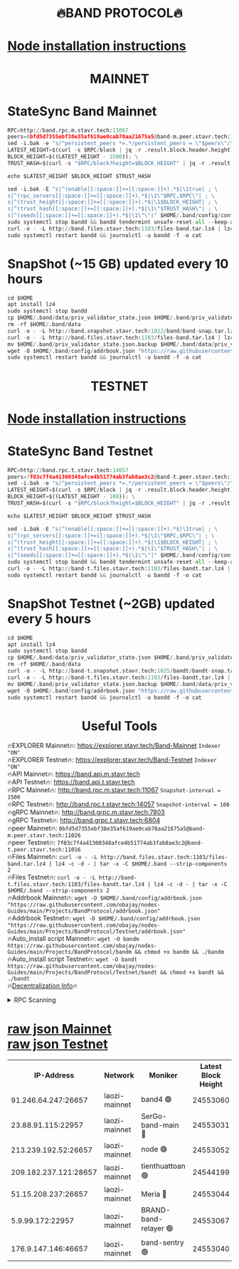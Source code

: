 <h1 align="center"> 🔥BAND PROTOCOL🔥</h1>

[Node installation instructions](https://github.com/obajay/nodes-Guides/tree/main/Projects/BandProtocol)
=

<h1 align="center"> MAINNET</h1>

# StateSync Band Mainnet
```python
RPC=http://band.rpc.m.stavr.tech:11067
peers=0bfd5d7355ebf38e35af619ae0cab70aa21675a5@band-m.peer.stavr.tech:11026
sed -i.bak -e "s/^persistent_peers *=.*/persistent_peers = \"$peers\"/" $HOME/.band/config/config.toml
LATEST_HEIGHT=$(curl -s $RPC/block | jq -r .result.block.header.height); \
BLOCK_HEIGHT=$((LATEST_HEIGHT - 1500)); \
TRUST_HASH=$(curl -s "$RPC/block?height=$BLOCK_HEIGHT" | jq -r .result.block_id.hash)

echo $LATEST_HEIGHT $BLOCK_HEIGHT $TRUST_HASH

sed -i.bak -E "s|^(enable[[:space:]]+=[[:space:]]+).*$|\1true| ; \
s|^(rpc_servers[[:space:]]+=[[:space:]]+).*$|\1\"$RPC,$RPC\"| ; \
s|^(trust_height[[:space:]]+=[[:space:]]+).*$|\1$BLOCK_HEIGHT| ; \
s|^(trust_hash[[:space:]]+=[[:space:]]+).*$|\1\"$TRUST_HASH\"| ; \
s|^(seeds[[:space:]]+=[[:space:]]+).*$|\1\"\"|" $HOME/.band/config/config.toml
sudo systemctl stop bandd && bandd tendermint unsafe-reset-all --keep-addr-book
curl -o - -L http://band.files.stavr.tech:1103/files-band.tar.lz4 | lz4 -c -d - | tar -x -C $HOME/.band --strip-components 2
sudo systemctl restart bandd && journalctl -u bandd -f -o cat
```
# SnapShot (~15 GB) updated every 10 hours
```python
cd $HOME
apt install lz4
sudo systemctl stop bandd
cp $HOME/.band/data/priv_validator_state.json $HOME/.band/priv_validator_state.json.backup
rm -rf $HOME/.band/data
curl -o - -L http://band.snapshot.stavr.tech:1022/band/band-snap.tar.lz4 | lz4 -c -d - | tar -x -C $HOME/.band --strip-components 2
curl -o - -L http://band.files.stavr.tech:1103/files-band.tar.lz4 | lz4 -c -d - | tar -x -C $HOME/.band --strip-components 2
mv $HOME/.band/priv_validator_state.json.backup $HOME/.band/data/priv_validator_state.json
wget -O $HOME/.band/config/addrbook.json "https://raw.githubusercontent.com/obajay/nodes-Guides/main/Projects/BandProtocol/addrbook.json"
sudo systemctl restart bandd && journalctl -u bandd -f -o cat
```

<h1 align="center"> TESTNET</h1>

[Node installation instructions](https://github.com/obajay/nodes-Guides/tree/main/Projects/BandProtocol/Testnet)
=

# StateSync Band Testnet
```python
RPC=http://band.rpc.t.stavr.tech:14057
peers=7f03c7f4a41300348afce4b51774ab3fab8ae3c2@band-t.peer.stavr.tech:11016
sed -i.bak -e "s/^persistent_peers *=.*/persistent_peers = \"$peers\"/" $HOME/.band/config/config.toml
LATEST_HEIGHT=$(curl -s $RPC/block | jq -r .result.block.header.height); \
BLOCK_HEIGHT=$((LATEST_HEIGHT - 100)); \
TRUST_HASH=$(curl -s "$RPC/block?height=$BLOCK_HEIGHT" | jq -r .result.block_id.hash)

echo $LATEST_HEIGHT $BLOCK_HEIGHT $TRUST_HASH

sed -i.bak -E "s|^(enable[[:space:]]+=[[:space:]]+).*$|\1true| ; \
s|^(rpc_servers[[:space:]]+=[[:space:]]+).*$|\1\"$RPC,$RPC\"| ; \
s|^(trust_height[[:space:]]+=[[:space:]]+).*$|\1$BLOCK_HEIGHT| ; \
s|^(trust_hash[[:space:]]+=[[:space:]]+).*$|\1\"$TRUST_HASH\"| ; \
s|^(seeds[[:space:]]+=[[:space:]]+).*$|\1\"\"|" $HOME/.band/config/config.toml
sudo systemctl stop bandd && bandd tendermint unsafe-reset-all --keep-addr-book
curl -o - -L http://band-t.files.stavr.tech:1103/files-bandt.tar.lz4 | lz4 -c -d - | tar -x -C $HOME/.band --strip-components 2
sudo systemctl restart bandd && journalctl -u bandd -f -o cat
```

# SnapShot Testnet (~2GB) updated every 5 hours
```python
cd $HOME
apt install lz4
sudo systemctl stop bandd
cp $HOME/.band/data/priv_validator_state.json $HOME/.band/priv_validator_state.json.backup
rm -rf $HOME/.band/data
curl -o - -L http://band-t.snapshot.stavr.tech:1025/bandt/bandt-snap.tar.lz4 | lz4 -c -d - | tar -x -C $HOME/.band --strip-components 2
curl -o - -L http://band-t.files.stavr.tech:1103/files-bandt.tar.lz4 | lz4 -c -d - | tar -x -C $HOME/.band --strip-components 2
mv $HOME/.band/priv_validator_state.json.backup $HOME/.band/data/priv_validator_state.json
wget -O $HOME/.band/config/addrbook.json "https://raw.githubusercontent.com/obajay/nodes-Guides/main/Projects/BandProtocol/Testnet/addrbook.json"
sudo systemctl restart bandd && journalctl -u bandd -f -o cat
```
 <h1 align="center"> Useful Tools</h1>

🔥EXPLORER Mainnet🔥:      https://explorer.stavr.tech/Band-Mainnet		        `Indexer "ON"` \
🔥EXPLORER Testnet🔥:      https://explorer.stavr.tech/Band-Testnet       `Indexer "ON"` \
🔥API Mainnet🔥: 			 		 https://band.api.m.stavr.tech \
🔥API Testnet🔥: 			 		 https://band.api.t.stavr.tech \
🔥RPC Mainnet🔥:           http://band.rpc.m.stavr.tech:11067              `Snapshot-interval = 1500` \
🔥RPC Testnet🔥:           http://band.rpc.t.stavr.tech:14057              `Snapshot-interval = 100` \
🔥gRPC Mainnet🔥:          http://band.grpc.m.stavr.tech:7803 \
🔥gRPC Testnet🔥:          http://band.grpc.t.stavr.tech:6804 \
🔥peer Mainnet🔥:					 `0bfd5d7355ebf38e35af619ae0cab70aa21675a5@band-m.peer.stavr.tech:11026` \
🔥peer Testnet🔥:					 `7f03c7f4a41300348afce4b51774ab3fab8ae3c2@band-t.peer.stavr.tech:11016` \
🔥Files Mainnet🔥: ```curl -o - -L http://band.files.stavr.tech:1103/files-band.tar.lz4 | lz4 -c -d - | tar -x -C $HOME/.band --strip-components 2``` \
🔥Files Testnet🔥: ```curl -o - -L http://band-t.files.stavr.tech:1103/files-bandt.tar.lz4 | lz4 -c -d - | tar -x -C $HOME/.band --strip-components 2``` \
🔥Addrbook Mainnet🔥:    ```wget -O $HOME/.band/config/addrbook.json "https://raw.githubusercontent.com/obajay/nodes-Guides/main/Projects/BandProtocol/addrbook.json"``` \
🔥Addrbook Testnet🔥:    ```wget -O $HOME/.band/config/addrbook.json "https://raw.githubusercontent.com/obajay/nodes-Guides/main/Projects/BandProtocol/Testnet/addrbook.json"``` \
🔥Auto_install script Mainnet🔥: ```wget -O bandm https://raw.githubusercontent.com/obajay/nodes-Guides/main/Projects/BandProtocol/bandm && chmod +x bandm && ./bandm``` \
🔥Auto_install script Testnet🔥: ```wget -O bandt https://raw.githubusercontent.com/obajay/nodes-Guides/main/Projects/BandProtocol/Testnet/bandt && chmod +x bandt && ./bandt``` \
🔥[Decentralization Info](https://github.com/obajay/StateSync-snapshots/tree/main/Projects/BandProtocol/Decentralization)🔥

<details>
<summary>RPC Scanning</summary>

<h2 align="center"> We scan nodes in real time every 4 hours. And we provide the final result of RPC endpoints.
We cannot influence the operation of these nodes in any way. </h2>


```python
If Voting Power is higher than 0 --> then the Node is a validator of the network and may be subject to attack and be a potential threat to the chain.
```
```python
We marked such validators with a red symbol
```

</details>

[raw json Mainnet](https://rpc-check.bandm.stavr.tech/bandm/rpcbandm_result.json) \
[raw json Testnet](https://github.com/obajay/StateSync-snapshots/tree/main/Projects/BandProtocol/Rpc-Check-Testnet)
=

<table><tr><th>IP-Address</th><th>Network</th><th>Moniker</th><th>Latest Block Height</th><th>Earliest Block Height</th><th>Catching Up</th><th>Tx Index</th><th>Voting Power</th><th>Scan Time</th></tr><tr><td>91.246.64.247:26657</td><td>laozi-mainnet</td><td>band4 🟢</td><td>24553060</td><td>19975001</td><td>False</td><td>off</td><td>0</td><td>2023-12-31T11:24:23.511308215UTC</td></tr><tr><td>23.88.91.115:22957</td><td>laozi-mainnet</td><td>SerGo-band-main 🔴</td><td>24553031</td><td>20191963</td><td>False</td><td>off</td><td>7</td><td>2023-12-31T11:23:06.397715549UTC</td></tr><tr><td>213.239.192.52:26657</td><td>laozi-mainnet</td><td>node 🟢</td><td>24553052</td><td>21737961</td><td>False</td><td>on</td><td>0</td><td>2023-12-31T11:24:02.696771331UTC</td></tr><tr><td>209.182.237.121:28657</td><td>laozi-mainnet</td><td>tienthuattoan 🟢</td><td>24544199</td><td>21802559</td><td>False</td><td>off</td><td>0</td><td>2023-12-31T11:22:25.164908697UTC</td></tr><tr><td>51.15.208.237:26657</td><td>laozi-mainnet</td><td>Meria 🔴</td><td>24553044</td><td>24168776</td><td>False</td><td>off</td><td>58844</td><td>2023-12-31T11:23:41.635712721UTC</td></tr><tr><td>5.9.99.172:22957</td><td>laozi-mainnet</td><td>BRAND-band-relayer 🟢</td><td>24553067</td><td>24168776</td><td>False</td><td>on</td><td>0</td><td>2023-12-31T11:24:42.279269164UTC</td></tr><tr><td>176.9.147.146:46657</td><td>laozi-mainnet</td><td>band-sentry 🟢</td><td>24553040</td><td>24470001</td><td>False</td><td>on</td><td>0</td><td>2023-12-31T11:23:31.144259349UTC</td></tr></table>
